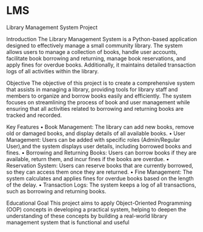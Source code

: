 # LMS
Library Management System Project

Introduction
The Library Management System is a Python-based application designed to effectively manage a small community library.
The system allows users to manage a collection of books, handle user accounts, facilitate book borrowing and returning, manage book reservations, and apply fines for overdue books.
Additionally, it maintains detailed transaction logs of all activities within the library.

Objective
The objective of this project is to create a comprehensive system that assists in 
managing a library, providing tools for library staff and members to organize and 
borrow books easily and efficiently. The system focuses on streamlining the process 
of book and user management while ensuring that all activities related to borrowing 
and returning books are tracked and recorded.

Key Features
•	Book Management: The library can add new books, remove old or damaged books, and display details of all available books.
•	User Management: Users can be added with specific roles (Admin/Regular User),and the system displays user details, including borrowed books and fines.
•	Borrowing and Returning Books: Users can borrow books if they are available, return them, and incur fines if the books are overdue.
•	Reservation System: Users can reserve books that are currently borrowed, so they can access them once they are returned.
•	Fine Management: The system calculates and applies fines for overdue books based on the length of the delay.
•	Transaction Logs: The system keeps a log of all transactions, such as borrowing and returning books.

Educational Goal
This project aims to apply Object-Oriented Programming (OOP) concepts in developing a practical system, helping to deepen the understanding of these concepts by building a real-world library management system that is functional and useful
